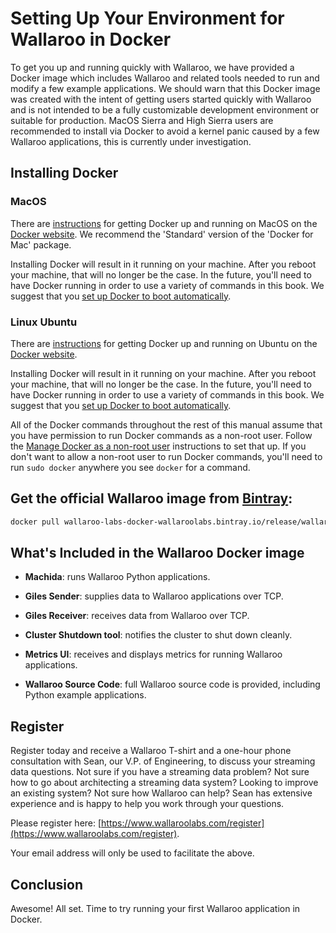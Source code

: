 # Setting Up Your Environment for Wallaroo in Docker

To get you up and running quickly with Wallaroo, we have provided a Docker image which includes Wallaroo and related tools needed to run and modify a few example applications. We should warn that this Docker image was created with the intent of getting users started quickly with Wallaroo and is not intended to be a fully customizable development environment or suitable for production. MacOS Sierra and High Sierra users are recommended to install via Docker to avoid a kernel panic caused by a few Wallaroo applications, this is currently under investigation.

## Installing Docker

### MacOS

There are [instructions](https://docs.docker.com/docker-for-mac/) for getting Docker up and running on MacOS on the [Docker website](https://docs.docker.com/docker-for-mac/).  We recommend the 'Standard' version of the 'Docker for Mac' package.

Installing Docker will result in it running on your machine. After you reboot your machine, that will no longer be the case. In the future, you'll need to have Docker running in order to use a variety of commands in this book. We suggest that you [set up Docker to boot automatically](https://docs.docker.com/docker-for-mac/#general).

### Linux Ubuntu

There are [instructions](https://docs.docker.com/engine/installation/linux/ubuntu/) for getting Docker up and running on Ubuntu on the [Docker website](https://docs.docker.com/engine/installation/linux/ubuntu/).

Installing Docker will result in it running on your machine. After you reboot your machine, that will no longer be the case. In the future, you'll need to have Docker running in order to use a variety of commands in this book. We suggest that you [set up Docker to boot automatically](https://docs.docker.com/engine/installation/linux/linux-postinstall/#configure-docker-to-start-on-boot).

All of the Docker commands throughout the rest of this manual assume that you have permission to run Docker commands as a non-root user. Follow the [Manage Docker as a non-root user](https://docs.docker.com/engine/installation/linux/linux-postinstall/#manage-docker-as-a-non-root-user) instructions to set that up. If you don't want to allow a non-root user to run Docker commands, you'll need to run `sudo docker` anywhere you see `docker` for a command.

## Get the official Wallaroo image from [Bintray](https://bintray.com/wallaroo-labs/wallaroolabs/first-install%3Awallaroo):

```bash
docker pull wallaroo-labs-docker-wallaroolabs.bintray.io/release/wallaroo:0.3.3
```

## What's Included in the Wallaroo Docker image

* **Machida**: runs Wallaroo Python applications.

* **Giles Sender**: supplies data to Wallaroo applications over TCP.

* **Giles Receiver**: receives data from Wallaroo over TCP.

* **Cluster Shutdown tool**: notifies the cluster to shut down cleanly.

* **Metrics UI**: receives and displays metrics for running Wallaroo applications.

* **Wallaroo Source Code**: full Wallaroo source code is provided, including Python example applications.

## Register

Register today and receive a Wallaroo T-shirt and a one-hour phone consultation with Sean, our V.P. of Engineering, to discuss your streaming data questions. Not sure if you have a streaming data problem? Not sure how to go about architecting a streaming data system? Looking to improve an existing system? Not sure how Wallaroo can help? Sean has extensive experience and is happy to help you work through your questions.

Please register here: [https://www.wallaroolabs.com/register](https://www.wallaroolabs.com/register).

Your email address will only be used to facilitate the above.

## Conclusion

Awesome! All set. Time to try running your first Wallaroo application in Docker.


